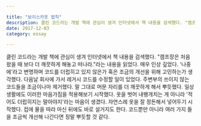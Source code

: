 ```yaml
---

title: "보이스카웃 법칙"
description: 클린 코드라는 개발 책에 관심이 생겨 인터넷에서 책 내용을 검색했다. "캠프장은 처음 왔을 때 보다 더 깨끗하게 해놓고 떠나라."라는 내용을 읽었다. 매우 인상 깊었다.
date: 2017-12-03
category: essay

---
```


클린 코드라는 개발 책에 관심이 생겨 인터넷에서 책 내용을 검색했다. "캠프장은 처음 왔을 때 보다 더 깨끗하게 해놓고 떠나라."라는 내용을 읽었다. 매우 인상 깊었다. '나중에'라고 변명하며 코드를 더럽히고 있지 않은가 혹은 조금의 개선을 위해 고민하는가 생각했다. 다음날 회사에 가서 레거시 코드를 수정할 일이 있었다. 주변부의 쓰이지 않는 코드들을 조금이나마 제거했다. 말 그대로 머문 자리를 더 깨끗하게 해서 뿌듯했다. 일상생활에도 이러한 마음가짐을 적용해보기 시작했다. 옷을 벗어 내팽개치는 게 아니라 '적어도 더럽히지는 말아야지'라는 마음이 생겼다. 자연스레 옷을 잘 정돈해서 넣어두기 시작했다. 컵에 물을 따라 마신 뒤에도 바로 설거지도 한다. 코드뿐만 아니라 여러 가지 들을 조금씩 개선해 나간다면 정말 뿌듯할 것 같다.